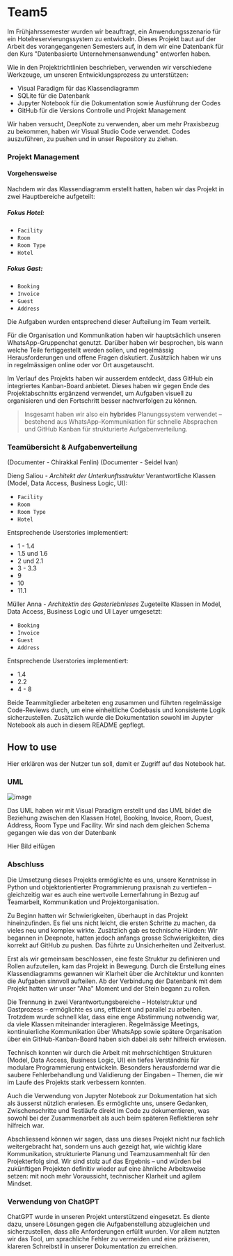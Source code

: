# Team5
Im Frühjahrssemester wurden wir beauftragt, ein Anwendungsszenario für ein Hotelreservierungssystem zu entwickeln. Dieses Projekt baut auf der Arbeit des vorangegangenen Semesters auf, in dem wir eine Datenbank für den Kurs "Datenbasierte Unternehmensanwendung" entworfen haben.

Wie in den Projektrichtlinien beschrieben, verwenden wir verschiedene Werkzeuge, um unseren Entwicklungsprozess zu unterstützen:
- Visual Paradigm für das Klassendiagramm
- SQLite für die Datenbank
- Jupyter Notebook für die Dokumentation sowie Ausführung der Codes
- GitHub für die Versions Controlle und Projekt Management

Wir haben versucht, DeepNote zu verwenden, aber um mehr Praxisbezug zu bekommen, haben wir Visual Studio Code verwendet. Codes auszuführen, zu pushen und in unser Repository zu ziehen.

### Projekt Management
#### Vorgehensweise
Nachdem wir das Klassendiagramm erstellt hatten, haben wir das Projekt in zwei Hauptbereiche aufgeteilt:
##### Fokus Hotel:
- `Facility`
- `Room`
- `Room Type`
- `Hotel`

##### Fokus Gast:
- `Booking`
- `Invoice`
- `Guest`
- `Address`

Die Aufgaben wurden entsprechend dieser Aufteilung im Team verteilt.

Für die Organisation und Kommunikation haben wir hauptsächlich unseren WhatsApp-Gruppenchat genutzt. Darüber haben wir besprochen, bis wann welche Teile fertiggestellt werden sollen, und regelmässig Herausforderungen und offene Fragen diskutiert. Zusätzlich haben wir uns in regelmässigen online oder vor Ort ausgetauscht.

Im Verlauf des Projekts haben wir ausserdem entdeckt, dass GitHub ein integriertes Kanban-Board anbietet. Dieses haben wir gegen Ende des Projektabschnitts ergänzend verwendet, um Aufgaben visuell zu organisieren und den Fortschritt besser nachverfolgen zu können.

> Insgesamt haben wir also ein **hybrides** Planungssystem verwendet – bestehend aus WhatsApp-Kommunikation für schnelle Absprachen und GitHub Kanban für strukturierte Aufgabenverteilung.

### Teamübersicht & Aufgabenverteilung
(Documenter - Chirakkal Fenlin)
(Documenter - Seidel Ivan)


Dieng Saliou - *Architekt der Unterkunftsstruktur*
Verantwortliche Klassen (Model, Data Access, Business Logic, UI):
- `Facility`
- `Room`
- `Room Type`
- `Hotel`

Entsprechende Userstories implementiert:
- 1 - 1.4
- 1.5 und 1.6
- 2 und 2.1
- 3 - 3.3
- 9
- 10
- 11.1


Müller Anna - *Architektin des Gasterlebnisses*
Zugeteilte Klassen in Model, Data Access, Business Logic und UI Layer umgesetzt:
- `Booking`
- `Invoice`
- `Guest`
- `Address`

Entsprechende Userstories implementiert:
- 1.4
- 2.2
- 4 - 8

Beide Teammitglieder arbeiteten eng zusammen und führten regelmässige Code-Reviews durch, um eine einheitliche Codebasis und konsistente Logik sicherzustellen.
Zusätzlich wurde die Dokumentation sowohl im Jupyter Notebook als auch in diesem README gepflegt.

## How to use
Hier erklären was der Nutzer tun soll, damit er Zugriff auf das Notebook hat.


### UML
![image](https://github.com/user-attachments/assets/36cdc1f8-5d7e-4562-be27-18b6bcd21edf)

Das UML haben wir mit Visual Paradigm erstellt und das UML bildet die Beziehung zwischen den Klassen Hotel, Booking, Invoice, Room, Guest, Address, Room Type und Facility. Wir sind nach dem gleichen Schema gegangen wie das von der Datenbank

Hier Bild eifügen


### Abschluss
Die Umsetzung dieses Projekts ermöglichte es uns, unsere Kenntnisse in Python und objektorientierter Programmierung praxisnah zu vertiefen – gleichzeitig war es auch eine wertvolle Lernerfahrung in Bezug auf Teamarbeit, Kommunikation und Projektorganisation.

Zu Beginn hatten wir Schwierigkeiten, überhaupt in das Projekt hineinzufinden. Es fiel uns nicht leicht, die ersten Schritte zu machen, da vieles neu und komplex wirkte. Zusätzlich gab es technische Hürden: Wir begannen in Deepnote, hatten jedoch anfangs grosse Schwierigkeiten, dies korrekt auf GitHub zu pushen. Das führte zu Unsicherheiten und Zeitverlust.

Erst als wir gemeinsam beschlossen, eine feste Struktur zu definieren und Rollen aufzuteilen, kam das Projekt in Bewegung. Durch die Erstellung eines Klassendiagramms gewannen wir Klarheit über die Architektur und konnten die Aufgaben sinnvoll aufteilen. Ab der Verbindung der Datenbank mit dem Projekt hatten wir unser "Aha" Moment und der Stein begann zu rollen.

Die Trennung in zwei Verantwortungsbereiche – Hotelstruktur und Gastprozess – ermöglichte es uns, effizient und parallel zu arbeiten. Trotzdem wurde schnell klar, dass eine enge Abstimmung notwendig war, da viele Klassen miteinander interagieren. Regelmässige Meetings, kontinuierliche Kommunikation über WhatsApp sowie spätere Organisation über ein GitHub-Kanban-Board haben sich dabei als sehr hilfreich erwiesen.

Technisch konnten wir durch die Arbeit mit mehrschichtigen Strukturen (Model, Data Access, Business Logic, UI) ein tiefes Verständnis für modulare Programmierung entwickeln. Besonders herausfordernd war die saubere Fehlerbehandlung und Validierung der Eingaben – Themen, die wir im Laufe des Projekts stark verbessern konnten.

Auch die Verwendung von Jupyter Notebook zur Dokumentation hat sich als äusserst nützlich erwiesen. Es ermöglichte uns, unsere Gedanken, Zwischenschritte und Testläufe direkt im Code zu dokumentieren, was sowohl bei der Zusammenarbeit als auch beim späteren Reflektieren sehr hilfreich war.

Abschliessend können wir sagen, dass uns dieses Projekt nicht nur fachlich weitergebracht hat, sondern uns auch gezeigt hat, wie wichtig klare Kommunikation, strukturierte Planung und Teamzusammenhalt für den Projekterfolg sind.
Wir sind stolz auf das Ergebnis – und würden bei zukünftigen Projekten definitiv wieder auf eine ähnliche Arbeitsweise setzen: mit noch mehr Voraussicht, technischer Klarheit und agilem Mindset.

### Verwendung von ChatGPT
ChatGPT wurde in unseren Projekt unterstützend eingesetzt. Es diente dazu, unsere Lösungen gegen die Aufgabenstellung abzugleichen und sicherzustellen, dass alle Anforderungen erfüllt wurden. Vor allem nutzten wir das Tool, um sprachliche Fehler zu vermeiden und eine präziseren, klareren Schreibstil in unserer Dokumentation zu erreichen.